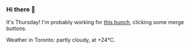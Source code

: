 ### Hi there :wave:

It's Thursday! I'm probably working for [this bunch](https://github.com/kohofinancial), clicking some merge buttons.

Weather in Toronto: partly cloudy, at +24°C.
